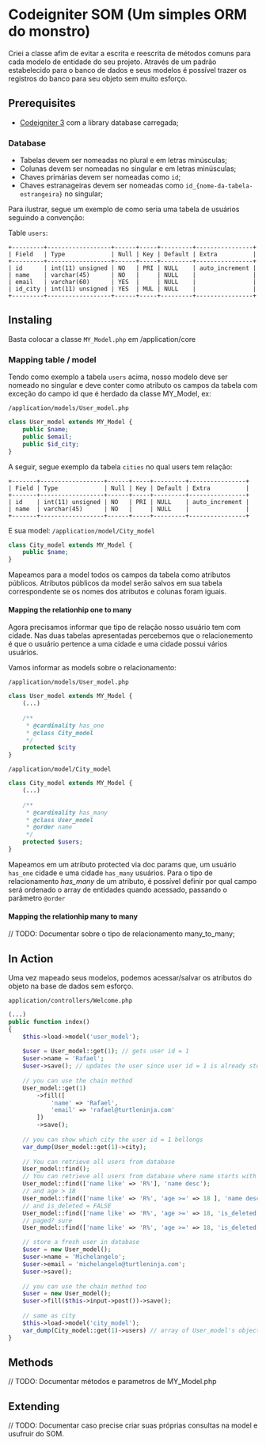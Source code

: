 # Codeigniter SOM (Um simples ORM do monstro)

Criei a classe afim de evitar a escrita e reescrita de métodos comuns para cada modelo de entidade do seu projeto. Através de um padrão estabelecido para o banco de dados e seus modelos é possível trazer os registros do banco para seu objeto sem muito esforço.

## Prerequisites

* [Codeigniter 3](https://codeigniter.com/) com a library database carregada;

### Database

* Tabelas devem ser nomeadas no plural e em letras minúsculas;
* Colunas devem ser nomeadas no singular e em letras minúsculas;
* Chaves primárias devem ser nomeadas como `id`;
* Chaves estranageiras devem ser nomeadas como `id_{nome-da-tabela-estrangeira}` no singular;

Para ilustrar, segue um exemplo de como seria uma tabela de usuários seguindo a convenção:

Table `users`:
```
+---------+------------------+------+-----+---------+----------------+
| Field   | Type             | Null | Key | Default | Extra          |
+---------+------------------+------+-----+---------+----------------+
| id      | int(11) unsigned | NO   | PRI | NULL    | auto_increment |
| name    | varchar(45)      | NO   |     | NULL    |                |
| email   | varchar(60)      | YES  |     | NULL    |                |
| id_city | int(11) unsigned | YES  | MUL | NULL    |                |
+---------+------------------+------+-----+---------+----------------+
```

## Instaling

Basta colocar a classe `MY_Model.php` em /application/core

### Mapping table / model

Tendo como exemplo a tabela `users` acima, nosso modelo deve ser nomeado no singular e deve conter como atributo os campos da tabela com exceção do campo id que é herdado da classe MY_Model, ex:

`/application/models/User_model.php`
```php
class User_model extends MY_Model {
    public $name;
    public $email;
    public $id_city;
}
```

A seguir, segue exemplo da tabela `cities` no qual users tem relação:

```
+-------+------------------+------+-----+---------+----------------+
| Field | Type             | Null | Key | Default | Extra          |
+-------+------------------+------+-----+---------+----------------+
| id    | int(11) unsigned | NO   | PRI | NULL    | auto_increment |
| name  | varchar(45)      | NO   |     | NULL    |                |
+-------+------------------+------+-----+---------+----------------+
```

E sua model: `/application/model/City_model`
```php
class City_model extends MY_Model {
    public $name;
}
```

Mapeamos para a model todos os campos da tabela como atributos públicos. Atributos públicos da model serão salvos em sua tabela correspondente se os nomes dos atributos e colunas foram iguais.

#### Mapping the relationhip one to many

Agora precisamos informar que tipo de relação nosso usuário tem com cidade. Nas duas tabelas apresentadas percebemos que o relacionemento é que o usuário pertence a uma cidade e uma cidade possui vários usuários.

Vamos informar as models sobre o relacionamento:

`/application/models/User_model.php`
```php
class User_model extends MY_Model {
    (...)
    
    /**
     * @cardinality has_one
     * @class City_model
     */
    protected $city
}
```

`/application/model/City_model`
```php
class City_model extends MY_Model {
    (...)
    
    /**
     * @cardinality has_many
     * @class User_model
     * @order name
     */
    protected $users;
}
```

Mapeamos em um atributo protected via doc params que, um usuário `has_one` cidade e uma cidade `has_many` usuários. Para o tipo de relacionamento *has_many* de um atributo, é possível definir por qual campo será ordenado o array de entidades quando acessado, passando o parâmetro `@order`

#### Mapping the relationhip many to many
// TODO: Documentar sobre o tipo de relacionamento many_to_many;

## In Action

Uma vez mapeado seus modelos, podemos acessar/salvar os atributos do objeto na base de dados sem esforço.

`application/controllers/Welcome.php`
```php
(...)
public function index()
{
    $this->load->model('user_model');
    
    $user = User_model::get(1); // gets user id = 1
    $user->name = 'Rafael';
    $user->save(); // updates the user since user id = 1 is already stored in database
    
    // you can use the chain method
    User_model::get(1)
        ->fill([
            'name' => 'Rafael',
            'email' => 'rafael@turtleninja.com'
        ])
        ->save();
    
    // you can show which city the user id = 1 bellongs
    var_dump(User_model::get(1)->city);
    
    // You can retrieve all users from database
    User_model::find();
    // You can retrieve all users from database where name starts with "R" ordered by name descending
    User_model::find(['name like' => 'R%'], 'name desc');
    // and age > 18
    User_model::find(['name like' => 'R%', 'age >=' => 18 ], 'name desc');
    // and is_deleted = FALSE
    User_model::find(['name like' => 'R%', 'age >=' => 18, 'is_deleted' => FALSE]);
    // paged? sure
    User_model::find(['name like' => 'R%', 'age >=' => 18, 'is_deleted' => FALSE], 'name asc', TRUE, 20, 0); // limit 20 offset 0

    // store a fresh user in database
    $user = new User_model();
    $user->name = 'Michelangelo';
    $user->email = 'michelangelo@turtleninja.com';
    $user->save();
    
    // you can use the chain method too
    $user = new User_model();
    $user->fill($this->input->post())->save();
    
    // same as city
    $this->load->model('city_model');
    var_dump(City_model::get(1)->users) // array of User_model's object
}
```

## Methods
// TODO: Documentar métodos e parametros de MY_Model.php

## Extending
// TODO: Documentar caso precise criar suas próprias consultas na model e usufruir do SOM. 
